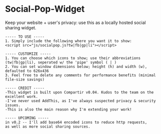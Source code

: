 # Social-Pop-Widget
Keep your website + user's privacy: use this as a locally hosted social sharing widget.

	----- TO USE ----- 
	1. Simply include the following where you want it to show:
	<script src="js/socialpop.js?tw|fb|gp|li"></script>
	
	----- CUSTOMIZE -----
	1. You can choose which icons to show; use their abbreviations (tw|fb|gp|li), seperated w/ the 'pipe' symbol ( | )
	2. You can set window dimensions below; height (h) and width (w), defaulted to 626x436
	3. Feel free to delete any comments for performance benefits (minimal file-size savings)

	----- CREDIT -----
	-This widget is built upon Compartir v0.04. Kudos to the team on the excellent work. 
	-I've never used AddThis, as I've always suspected privacy & security issues. 
	-This is also the main reason why I'm extending your work!
	
	----- UPCOMING -----
	in v0.2 -- I'll add base64 encoded icons to reduce http requests, 
	as well as more social sharing sources.	
	
